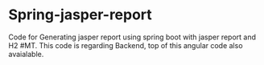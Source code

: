 # Spring-jasper-report
Code for Generating jasper report using spring boot with jasper report and H2 #MT. This code is regarding Backend, top of this angular code also avaialable. 

